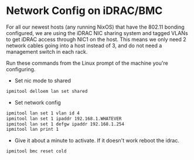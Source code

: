 # Network Config on iDRAC/BMC

For all our newest hosts (any running NixOS) that have the 802.11 bonding
configured, we are using the iDRAC NIC sharing system and tagged VLANs to
get iDRAC access through NIC1 on the host. This means we only need 2
network cables going into a host instead of 3, and do not need a management
switch in each rack.

Run these commands from the Linux prompt of the machine you're configuring.

- Set nic mode to shared

```bash
ipmitool delloem lan set shared
```

- Set network config

```bash
ipmitool lan set 1 vlan id 4
ipmitool lan set 1 ipaddr 192.168.1.WHATEVER
ipmitool lan set 1 defgw ipaddr 192.168.1.254
ipmitool lan print 1
```

- Give it about a minute to activate. If it doesn't work reboot the idrac.

```bash
ipmitool bmc reset cold
```
